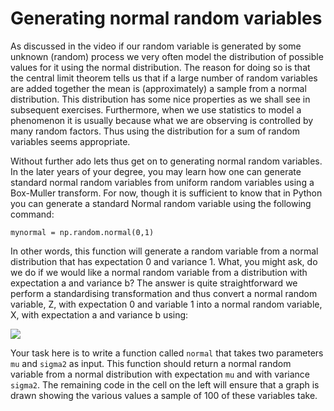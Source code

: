 # Generating normal random variables

As discussed in the video if our random variable is generated by some unknown (random) process we very often model the distribution of possible values for it using the normal distribution.  The reason for doing so is that the central limit theorem tells us that if a large number of random variables are added together the mean is (approximately) a sample from a normal distribution.  This distribution has some nice properties as we shall see in subsequent exercises.  Furthermore, when we use statistics to model a phenomenon it is usually because what we are observing is controlled by many random factors.  Thus using the distribution for a sum of random variables seems appropriate. 

Without further ado lets thus get on to generating normal random variables.  In the later years of your degree, you may learn how one can generate standard normal random variables from uniform random variables using a Box-Muller transform.  For now, though it is sufficient to know that in Python you can generate a standard Normal random variable using the following command:

````
mynormal = np.random.normal(0,1)
````

In other words, this function will generate a random variable from a normal distribution that has expectation 0 and variance 1.  What, you might ask, do we do if we would like a normal random variable from a distribution with expectation a and variance b?  The answer is quite straightforward we perform a standardising transformation and thus convert a normal random variable, Z, with expectation 0 and variable 1 into a normal random variable, X, with expectation a and variance b using:

![](https://render.githubusercontent.com/render/math?math=X=\sqrt{b}Z%B5a)

Your task here is  to write a function called `normal` that takes two parameters `mu` and `sigma2` as input.  This function should return a normal random variable from a normal distribution with expectation `mu` and with variance `sigma2`.  The remaining code in the cell on the left will ensure that a graph is drawn showing the various values a sample of 100 of these variables take.
